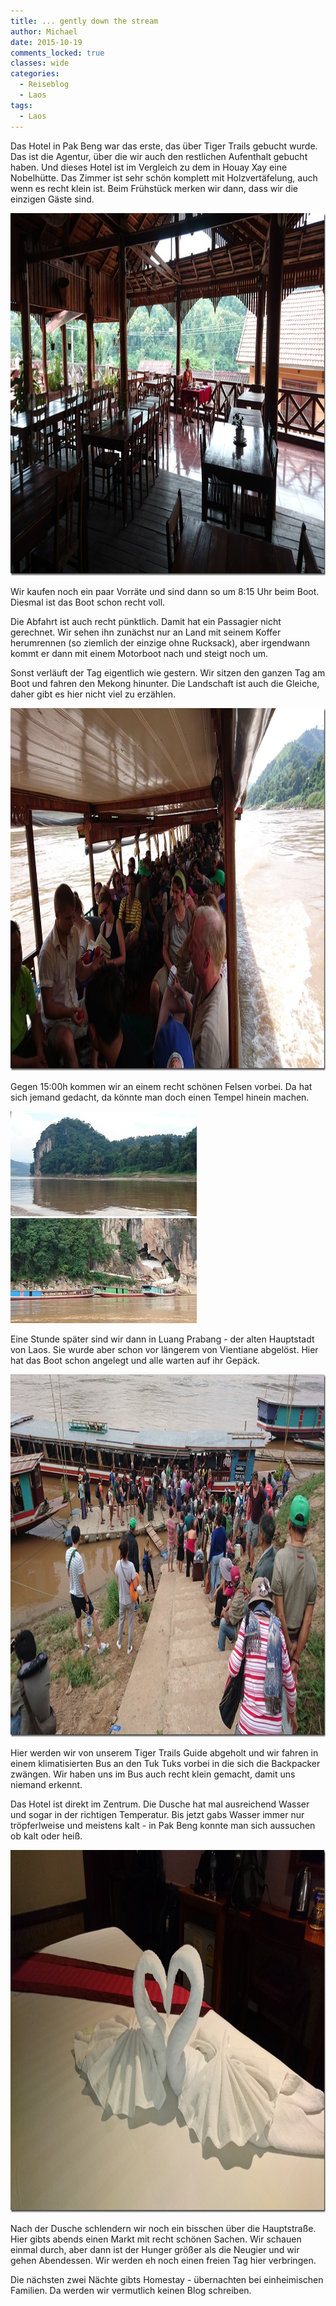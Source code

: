 ```yaml
---
title: ... gently down the stream
author: Michael
date: 2015-10-19
comments_locked: true
classes: wide
categories:
  - Reiseblog
  - Laos
tags:
  - Laos
---
```


<p>Das Hotel in Pak Beng war das erste, das über Tiger Trails gebucht wurde. Das ist die Agentur, über die wir auch den restlichen Aufenthalt gebucht haben. Und dieses Hotel ist im Vergleich zu dem in Houay Xay eine Nobelhütte. Das Zimmer ist sehr schön komplett mit Holzvertäfelung, auch wenn es recht klein ist. Beim Frühstück merken wir dann, dass wir die einzigen Gäste sind.</p> <p><a href="/assets/images/2015/10/DSC_0287.jpg"><img src="/assets/images/2015/10/DSC_0287_thumb.jpg" width="1028" height="580" alt="DSC_0287" border="0" /></a></p> <p>Wir kaufen noch ein paar Vorräte und sind dann so um 8:15 Uhr beim Boot. Diesmal ist das Boot schon recht voll.</p> <p>Die Abfahrt ist auch recht pünktlich. Damit hat ein Passagier nicht gerechnet. Wir sehen ihn zunächst nur an Land mit seinem Koffer herumrennen (so ziemlich der einzige ohne Rucksack), aber irgendwann kommt er dann mit einem Motorboot nach und steigt noch um.</p> <p>Sonst verläuft der Tag eigentlich wie gestern. Wir sitzen den ganzen Tag am Boot und fahren den Mekong hinunter. Die Landschaft ist auch die Gleiche, daher gibt es hier nicht viel zu erzählen.</p> <p><a href="/assets/images/2015/10/DSC_0304.jpg"><img src="/assets/images/2015/10/DSC_0304_thumb.jpg" width="1028" height="580" alt="DSC_0304" border="0" /></a></p> <p>Gegen 15:00h kommen wir an einem recht schönen Felsen vorbei. Da hat sich jemand gedacht, da könnte man doch einen Tempel hinein machen.</p> <p><a href="/assets/images/2015/10/DSC_0312.jpg"><img src="/assets/images/2015/10/DSC_0312_thumb.jpg" width="298" height="168" alt="DSC_0312" border="0" /></a><a href="/assets/images/2015/10/DSC_0316.jpg"><img src="/assets/images/2015/10/DSC_0316_thumb.jpg" width="298" height="168" alt="DSC_0316" border="0" /></a></p> <p>Eine Stunde später sind wir dann in Luang Prabang - der alten Hauptstadt von Laos. Sie wurde aber schon vor längerem von Vientiane abgelöst. Hier hat das Boot schon angelegt und alle warten auf ihr Gepäck.</p> <p><a href="/assets/images/2015/10/DSC_0320.jpg"><img src="/assets/images/2015/10/DSC_0320_thumb.jpg" width="1028" height="580" alt="DSC_0320" border="0" /></a></p> <p>Hier werden wir von unserem Tiger Trails Guide abgeholt und wir fahren in einem klimatisierten Bus an den Tuk Tuks vorbei in die sich die Backpacker zwängen. Wir haben uns im Bus auch recht klein gemacht, damit uns niemand erkennt.</p> <p>Das Hotel ist direkt im Zentrum. Die Dusche hat mal ausreichend Wasser und sogar in der richtigen Temperatur. Bis jetzt gabs Wasser immer nur tröpferlweise und meistens kalt - in Pak Beng konnte man sich aussuchen ob kalt oder heiß.</p> <p><a href="/assets/images/2015/10/DSC_0322.jpg"><img src="/assets/images/2015/10/DSC_0322_thumb.jpg" width="1028" height="580" alt="DSC_0322" border="0" /></a></p> <p>Nach der Dusche schlendern wir noch ein bisschen über die Hauptstraße. Hier gibts abends einen Markt mit recht schönen Sachen. Wir schauen einmal durch, aber dann ist der Hunger größer als die Neugier und wir gehen Abendessen. Wir werden eh noch einen freien Tag hier verbringen.</p> <p>Die nächsten zwei Nächte gibts Homestay - übernachten bei einheimischen Familien. Da werden wir vermutlich keinen Blog schreiben.</p>
